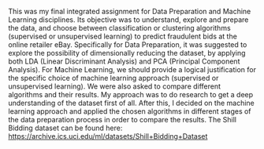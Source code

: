 This was my final integrated assignment for Data Preparation and Machine Learning disciplines. Its objective was to understand, explore and prepare the data, and choose between classification or clustering algorithms (supervised or unsupervised learning) to predict fraudulent bids at the online retailer eBay.
Specifically for Data Preparation, it was suggested to explore the possibility of dimensionally reducing the dataset, by applying both LDA (Linear Discriminant Analysis) and PCA (Principal Component Analysis).
For Machine Learning, we should provide a logical justification for the specific choice of machine learning approach (supervised or unsupervised learning). We were also asked to compare different algorithms and their results.
My approach was to do research to get a deep understanding of the dataset first of all. After this, I decided on the machine learning approach and applied the chosen algorithms in different stages of the data preparation process in order to compare the results.
The Shill Bidding dataset can be found here:
https://archive.ics.uci.edu/ml/datasets/Shill+Bidding+Dataset
